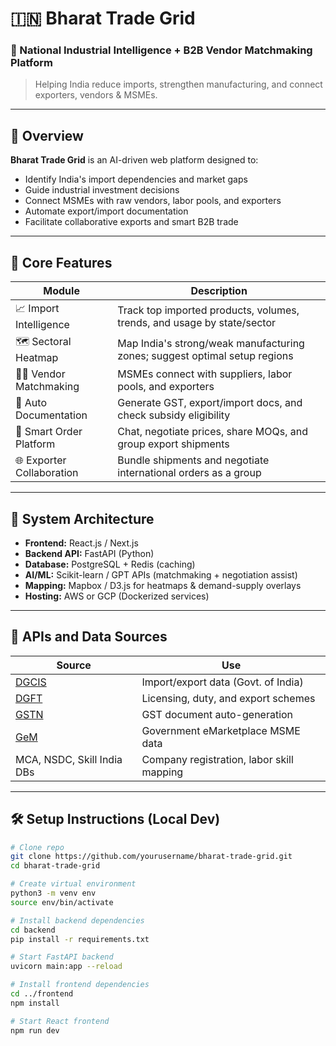 # 🇮🇳 Bharat Trade Grid

### 🔗 National Industrial Intelligence + B2B Vendor Matchmaking Platform

> Helping India reduce imports, strengthen manufacturing, and connect exporters, vendors & MSMEs.

---

## 📌 Overview

**Bharat Trade Grid** is an AI-driven web platform designed to:
- Identify India's import dependencies and market gaps
- Guide industrial investment decisions
- Connect MSMEs with raw vendors, labor pools, and exporters
- Automate export/import documentation
- Facilitate collaborative exports and smart B2B trade

---

## 🚀 Core Features

| Module                    | Description                                                                 |
|---------------------------|-----------------------------------------------------------------------------|
| 📈 Import Intelligence     | Track top imported products, volumes, trends, and usage by state/sector    |
| 🗺️ Sectoral Heatmap       | Map India's strong/weak manufacturing zones; suggest optimal setup regions |
| 🧑‍🏭 Vendor Matchmaking    | MSMEs connect with suppliers, labor pools, and exporters                   |
| 📃 Auto Documentation      | Generate GST, export/import docs, and check subsidy eligibility            |
| 💬 Smart Order Platform    | Chat, negotiate prices, share MOQs, and group export shipments             |
| 🌐 Exporter Collaboration  | Bundle shipments and negotiate international orders as a group             |

---

## 🧩 System Architecture

- **Frontend:** React.js / Next.js  
- **Backend API:** FastAPI (Python)  
- **Database:** PostgreSQL + Redis (caching)  
- **AI/ML:** Scikit-learn / GPT APIs (matchmaking + negotiation assist)  
- **Mapping:** Mapbox / D3.js for heatmaps & demand-supply overlays  
- **Hosting:** AWS or GCP (Dockerized services)  

---

## 🔌 APIs and Data Sources

| Source          | Use                                                                 |
|-----------------|----------------------------------------------------------------------|
| [DGCIS](https://www.dgciskol.gov.in/)       | Import/export data (Govt. of India)                            |
| [DGFT](https://www.dgft.gov.in/)           | Licensing, duty, and export schemes                           |
| [GSTN](https://www.gst.gov.in/)            | GST document auto-generation                                 |
| [GeM](https://gem.gov.in/)                | Government eMarketplace MSME data                            |
| MCA, NSDC, Skill India DBs                 | Company registration, labor skill mapping                    |

---

## 🛠️ Setup Instructions (Local Dev)

```bash
# Clone repo
git clone https://github.com/yourusername/bharat-trade-grid.git
cd bharat-trade-grid

# Create virtual environment
python3 -m venv env
source env/bin/activate

# Install backend dependencies
cd backend
pip install -r requirements.txt

# Start FastAPI backend
uvicorn main:app --reload

# Install frontend dependencies
cd ../frontend
npm install

# Start React frontend
npm run dev
